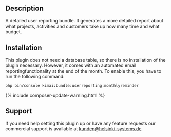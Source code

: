 ## Description

A detailed user reporting bundle. It generates a more detailed report about what projects, activities and customers take up how many time and what budget.

## Installation

This plugin does not need a database table, so there is no installation of the plugin necessary.
However, it comes with an automated email reportingfunctionality at the end of the month. To enable this, you have to run the following command:
```
php bin/console kimai:bundle:userreporting:monthlyreminder
```
{% include composer-update-warning.html %}

## Support

If you need help setting this plugin up or have any feature requests our commercial support is available at [kunden@helsinki-systems.de](mailto:kunden@helsinki-systems.de)

